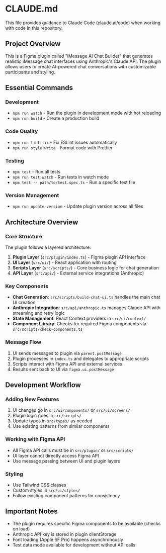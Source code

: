 # CLAUDE.md

This file provides guidance to Claude Code (claude.ai/code) when working with code in this repository.

## Project Overview
This is a Figma plugin called "iMessage AI Chat Builder" that generates realistic iMessage chat interfaces using Anthropic's Claude API. The plugin allows users to create AI-powered chat conversations with customizable participants and styling.

## Essential Commands

### Development
- `npm run watch` - Run the plugin in development mode with hot reloading
- `npm run build` - Create a production build

### Code Quality
- `npm run lint:fix` - Fix ESLint issues automatically
- `npm run style:write` - Format code with Prettier

### Testing
- `npm test` - Run all tests
- `npm run test:watch` - Run tests in watch mode
- `npm test -- path/to/test.spec.ts` - Run a specific test file

### Version Management
- `npm run update-version` - Update plugin version across all files

## Architecture Overview

### Core Structure
The plugin follows a layered architecture:
1. **Plugin Layer** (`src/plugin/index.ts`) - Figma plugin API interface
2. **UI Layer** (`src/ui/`) - React application with routing
3. **Scripts Layer** (`src/scripts/`) - Core business logic for chat generation
4. **API Layer** (`src/api/`) - External service integrations (Anthropic)

### Key Components
- **Chat Generation**: `src/scripts/build-chat-ui.ts` handles the main chat UI creation
- **Anthropic Integration**: `src/api/anthropic.ts` manages Claude API with streaming and retry logic
- **State Management**: React Context providers in `src/ui/context/`
- **Component Library**: Checks for required Figma components via `src/scripts/check-components.ts`

### Message Flow
1. UI sends messages to plugin via `parent.postMessage`
2. Plugin processes in `index.ts` and delegates to appropriate scripts
3. Scripts interact with Figma API and external services
4. Results sent back to UI via `figma.ui.postMessage`

## Development Workflow

### Adding New Features
1. UI changes go in `src/ui/components/` or `src/ui/screens/`
2. Plugin logic goes in `src/scripts/`
3. Update types in `src/types/` as needed
4. Use existing patterns from similar components

### Working with Figma API
- All Figma API calls must be in `src/plugin/` or `src/scripts/`
- UI layer cannot directly access Figma API
- Use message passing between UI and plugin layers

### Styling
- Use Tailwind CSS classes
- Custom styles in `src/ui/styles/`
- Follow existing component patterns for consistency

## Important Notes
- The plugin requires specific Figma components to be available (checks on load)
- Anthropic API key is stored in plugin clientStorage
- Font loading (Apple SF Pro) happens asynchronously
- Test data mode available for development without API calls